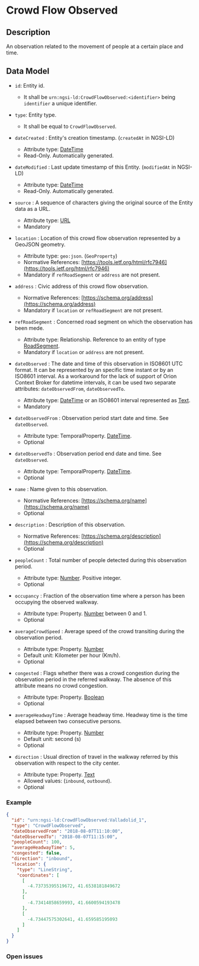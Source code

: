 # Crowd Flow Observed

## Description

An observation related to the movement of people at a certain place and time.

## Data Model

+ `id`: Entity id. 
    + It shall be `urn:ngsi-ld:CrowdFlowObserved:<identifier>` being `identifier` a unique identifier. 

+ `type`: Entity type. 
    + It shall be equal to `CrowdFlowObserved`.
    
+ `dateCreated` : Entity's creation timestamp. (`createdAt` in NGSI-LD)
    + Attribute type: [DateTime](https://schema.org/DateTime)
    + Read-Only. Automatically generated. 
 
+ `dateModified` : Last update timestamp of this Entity. (`modifiedAt` in NGSI-LD)
    + Attribute type: [DateTime](https://schema.org/DateTime)
    + Read-Only. Automatically generated.
  
+ `source` : A sequence of characters giving the original source of the Entity data as a URL.
    + Attribute type: [URL](https://schema.org/URL)
    + Mandatory

+ `location` : Location of this crowd flow observation represented by a GeoJSON geometry. 
    + Attribute type: `geo:json`. (`GeoProperty`)
    + Normative References: [https://tools.ietf.org/html/rfc7946](https://tools.ietf.org/html/rfc7946)
    + Mandatory if `refRoadSegment` or `address` are not present.

+ `address` : Civic address of this crowd flow observation.
    + Normative References: [https://schema.org/address](https://schema.org/address)
    + Mandatory if `location` or `refRoadSegment` are not present.
    
+ `refRoadSegment` : Concerned road segment on which the observation has been mede.
    + Attribute type: Relationship. Reference to an entity of type [RoadSegment](../../RoadSegment/doc/spec.md).
    + Mandatory if `location` or `address` are not present. 

+ `dateObserved` : The date and time of this observation in ISO8601 UTC format.
It can be represented by an specific time instant or by an ISO8601 interval. As a workaround for
the lack of support of Orion Context Broker for datetime intervals, it can be used two separate attributes: `dateObservedFrom`, `dateObservedTo`. 
    + Attribute type: [DateTime](https://schema.org/DateTime) or an ISO8601 interval represented as [Text](https://schema.org/Text). 
    + Mandatory
        
+ `dateObservedFrom` : Observation period start date and time. See `dateObserved`. 
    + Attribute type: TemporalProperty. [DateTime](https://schema.org/DateTime). 
    + Optional
    
+ `dateObservedTo` : Observation period end date and time. See `dateObserved`. 
    + Attribute type: TemporalProperty. [DateTime](https://schema.org/DateTime). 
    + Optional
    
+ `name` : Name given to this observation.
    + Normative References: [https://schema.org/name](https://schema.org/name)
    + Optional

+ `description` : Description of this observation.
    + Normative References: [https://schema.org/description](https://schema.org/description)
    + Optional
    
+ `peopleCount` : Total number of people detected during this observation period.
    + Attribute type: [Number](https://schema.org/Number). Positive integer. 
    + Optional

+ `occupancy` : Fraction of the observation time where a person has been occupying the observed walkway.
    + Attribute type: Property. [Number](https://schema.org/Number) between 0 and 1.
    + Optional

+ `averageCrowdSpeed` : Average speed of the crowd transiting during the observation period.
    + Attribute type: Property. [Number](https://schema.org/Number)
    + Default unit: Kilometer per hour (Km/h).
    + Optional
    
+ `congested` : Flags whether there was a crowd congestion during the observation period in the referred walkway. The absence of this attribute means no crowd congestion.  
    + Attribute type: Property. [Boolean](https://schema.org/Boolean)
    + Optional
    
+ `averageHeadwayTime` : Average headway time. Headway time is the time elapsed between two consecutive persons.
    + Attribute type: Property. [Number](https://schema.org/Number)
    + Default unit: second (s)
    + Optional
    
+ `direction` : Usual direction of travel in the walkway referred by this observation with respect to the city center.
    + Attribute type: Property. [Text](https://schema.org/Text)
    + Allowed values: (`inbound`, `outbound`). 
    + Optional


### Example

```json
{
  "id": "urn:ngsi-ld:CrowdFlowObserved:Valladolid_1",
  "type": "CrowdFlowObserved",
  "dateObservedFrom": "2018-08-07T11:10:00",
  "dateObservedTo": "2018-08-07T11:15:00",
  "peopleCount": 100,
  "averageHeadwayTime": 5,
  "congested": false,
  "direction": "inbound",
  "location": {
    "type": "LineString",
    "coordinates": [
      [
        -4.73735395519672, 41.6538181849672
      ],
      [
        -4.73414858659993, 41.6600594193478
      ],
      [
        -4.73447575302641, 41.659585195093
      ]
    ]
  }
}
```

### Open issues


